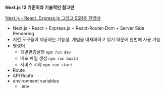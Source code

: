 **Next.js 12 기준이라 기술적인 참고만**

[Next.js - React, Express.js 그리고 SSR을 한방에](https://youtu.be/ECMB4kUCKWQ)

- Next.js - React + Express.js + React-Router-Dom + Server Side Rendering
- 저런 도구들이 제공하는 기능성, 개념을 내재화하고 있기 때문에 한번에 사용 가능
- 명령어
  - 개발환경실행 `npm run dev`
  - 배포 파일 생성 `npm run build`
  - 서비스 시작 `npm run start`
- Route
- API Route
- environment variables
  - .env

